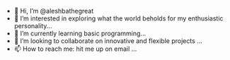 - 👋 Hi, I’m @aleshbathegreat
- 👀 I’m interested in exploring what the world beholds for my enthusiastic personality...
- 🌱 I’m currently learning basic programming...
- 💞️ I’m looking to collaborate on innovative and flexible projects ...
- 📫 How to reach me: hit me up on email ...

<!---
aleshbathegreat/aleshbathegreat is a ✨ special ✨ repository because its `README.md` (this file) appears on your GitHub profile.
You can click the Preview link to take a look at your changes.
--->
